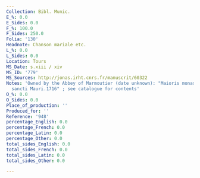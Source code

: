 ```yaml
---
Collection: Bibl. Munic.
E_%: 0.0
E_Sides: 0.0
F_%: 100.0
F_Sides: 250.0
Folia: '130'
Headnote: Chanson mariale etc.
L_%: 0.0
L_Sides: 0.0
Location: Tours
MS_Date: s.xiii / xiv
MS_ID: '779'
MS_Sources: http://jonas.irht.cnrs.fr/manuscrit/60322
Notes: 'Owned by the Abbey of Marmoutier (date unknown): "Maioris monasterii congregationis
  sancti Mauri.1716" ; see catalogue for contents'
O_%: 0.0
O_Sides: 0.0
Place_of_production: ''
Produced_for: ''
Reference: '948'
percentage_English: 0.0
percentage_French: 0.0
percentage_Latin: 0.0
percentage_Other: 0.0
total_sides_English: 0.0
total_sides_French: 0.0
total_sides_Latin: 0.0
total_sides_Other: 0.0

---
```


